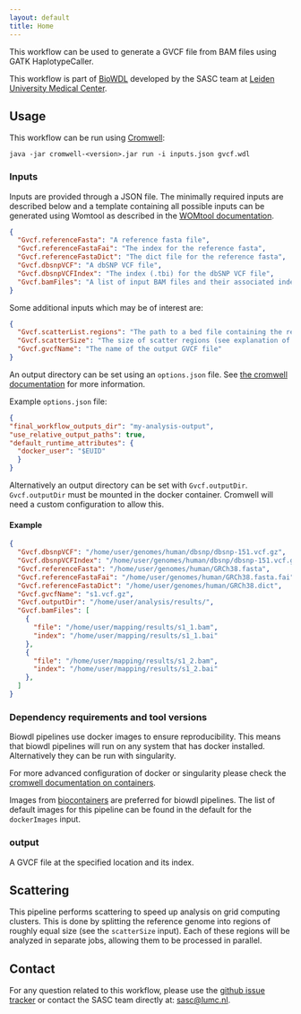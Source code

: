 ```yaml
---
layout: default
title: Home
---
```


This workflow can be used to generate a GVCF file from BAM files using
GATK HaplotypeCaller.

This workflow is part of [BioWDL](https://biowdl.github.io/)
developed by the SASC team at [Leiden University Medical Center](https://www.lumc.nl/).

## Usage
This workflow can be run using
[Cromwell](http://cromwell.readthedocs.io/en/stable/):
```
java -jar cromwell-<version>.jar run -i inputs.json gvcf.wdl
```

### Inputs
Inputs are provided through a JSON file. The minimally required inputs are
described below and a template containing all possible inputs can be generated
using Womtool as described in the
[WOMtool documentation](http://cromwell.readthedocs.io/en/stable/WOMtool/).

```json
{
  "Gvcf.referenceFasta": "A reference fasta file",
  "Gvcf.referenceFastaFai": "The index for the reference fasta",
  "Gvcf.referenceFastaDict": "The dict file for the reference fasta",
  "Gvcf.dbsnpVCF": "A dbSNP VCF file",
  "Gvcf.dbsnpVCFIndex": "The index (.tbi) for the dbSNP VCF file",
  "Gvcf.bamFiles": "A list of input BAM files and their associated indexes"
}
```

Some additional inputs which may be of interest are:
```json
{
  "Gvcf.scatterList.regions": "The path to a bed file containing the regions for which variant calling will be performed",
  "Gvcf.scatterSize": "The size of scatter regions (see explanation of scattering below), defaults to 10,000,000",
  "Gvcf.gvcfName": "The name of the output GVCF file"
}

```
An output directory can be set using an `options.json` file. See [the
cromwell documentation](
https://cromwell.readthedocs.io/en/stable/wf_options/Overview/) for more
information.

Example `options.json` file:
```JSON
{
"final_workflow_outputs_dir": "my-analysis-output",
"use_relative_output_paths": true,
"default_runtime_attributes": {
  "docker_user": "$EUID"
  }
}
```
Alternatively an output directory can be set with `Gvcf.outputDir`.
`Gvcf.outputDir` must be mounted in the docker container. Cromwell will
need a custom configuration to allow this.

#### Example
```json
{
  "Gvcf.dbsnpVCF": "/home/user/genomes/human/dbsnp/dbsnp-151.vcf.gz",
  "Gvcf.dbsnpVCFIndex": "/home/user/genomes/human/dbsnp/dbsnp-151.vcf.gz.tbi",
  "Gvcf.referenceFasta": "/home/user/genomes/human/GRCh38.fasta",
  "Gvcf.referenceFastaFai": "/home/user/genomes/human/GRCh38.fasta.fai",
  "Gvcf.referenceFastaDict": "/home/user/genomes/human/GRCh38.dict",
  "Gvcf.gvcfName": "s1.vcf.gz",
  "Gvcf.outputDir": "/home/user/analysis/results/",
  "Gvcf.bamFiles": [
    {
      "file": "/home/user/mapping/results/s1_1.bam",
      "index": "/home/user/mapping/results/s1_1.bai"
    },
    {
      "file": "/home/user/mapping/results/s1_2.bam",
      "index": "/home/user/mapping/results/s1_2.bai"
    },
  ]
}
```

### Dependency requirements and tool versions
Biowdl pipelines use docker images to ensure  reproducibility. This
means that biowdl pipelines will run on any system that has docker
installed. Alternatively they can be run with singularity.

For more advanced configuration of docker or singularity please check
the [cromwell documentation on containers](
https://cromwell.readthedocs.io/en/stable/tutorials/Containers/).

Images from [biocontainers](https://biocontainers.pro) are preferred for
biowdl pipelines. The list of default images for this pipeline can be
found in the default for the `dockerImages` input.

### output
A GVCF file at the specified location and its index.

## Scattering
This pipeline performs scattering to speed up analysis on grid computing
clusters. This is done by splitting the reference genome into regions of
roughly equal size (see the `scatterSize` input). Each of these regions will be
analyzed in separate jobs, allowing them to be processed in parallel.

## Contact
<p>
  <!-- Obscure e-mail address for spammers -->
For any question related to this workflow, please use the
<a href='https://github.com/biowdl/bam-to-gvcf/issues'>github issue tracker</a>
or contact the SASC team directly at: 
<a href='&#109;&#97;&#105;&#108;&#116;&#111;&#58;&#115;&#97;&#115;&#99;&#64;&#108;&#117;&#109;&#99;&#46;&#110;&#108;'>
&#115;&#97;&#115;&#99;&#64;&#108;&#117;&#109;&#99;&#46;&#110;&#108;</a>.
</p>
